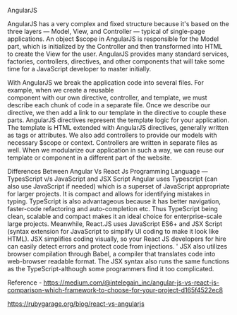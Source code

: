 AngularJS

AngularJS has a very complex and fixed structure because it's based on the three layers — Model, View, and Controller — 
typical of single-page applications. An object $scope in AngularJS is responsible for the Model part, which is initialized
by the Controller and then transformed into HTML to create the View for the user. AngularJS provides many standard services, 
factories, controllers, directives, and other components that will take some time for a JavaScript developer to master initially.

With AngularJS we break the application code into several files. For example, when we create a reusable \
component with our own directive, controller, and template, we must describe each chunk of code in a separate file. 
Once we describe our directive, we then add a link to our template in the directive to couple these parts. AngularJS 
directives represent the template logic for your application. The template is HTML extended with AngularJS directives, 
generally written as tags or attributes. We also add controllers to provide our models with necessary $scope or context. 
Controllers are written in separate files as well. When we modularize our application in such a way, we can reuse our 
template or component in a different part of the website.

Differences Between Angular Vs React Js
Programming Language — TypesScript v/s JavaScript and JSX Script
Angular uses Typescript (can also use JavaScript if needed) which is a 
superset of JavaScript appropriate for larger projects. It is compact and 
allows for identifying mistakes in typing. TypeScript is also advantageous 
because it has better navigation, faster-code refactoring and auto-completion etc. 
Thus TypeScript being clean, scalable and compact makes it an ideal choice for enterprise-scale large projects.
Meanwhile, React.JS uses JavaScript ES6+ and JSX Script (syntax extension for JavaScript to simplify UI coding to make it look like HTML). 
JSX simplifies coding visually, so your React JS developers for hire can easily detect errors and protect code from injections. '
JSX also utilizes browser compilation through Babel, a compiler that translates code into web-browser readable format. 
The JSX syntax also runs the same functions as the TypeScript-although some programmers find it too complicated.

Reference - 
https://medium.com/@intelegain_inc/angular-js-vs-react-js-comparison-which-framework-to-choose-for-your-project-d165f4522ec8

https://rubygarage.org/blog/react-vs-angularjs
